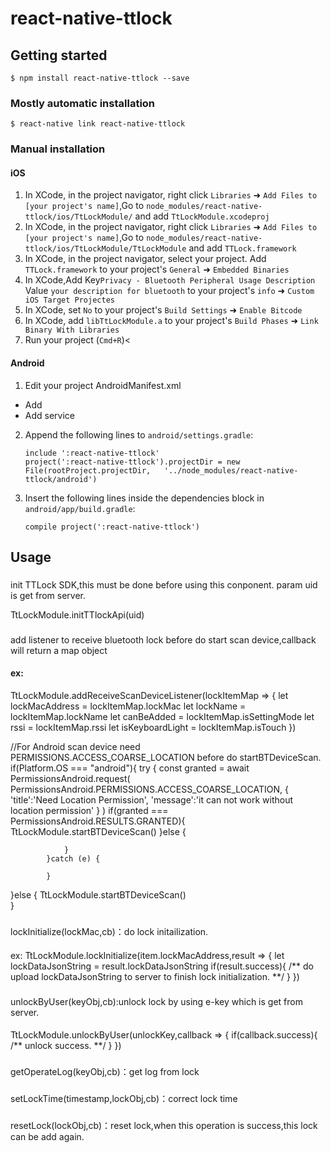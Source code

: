 
# react-native-ttlock 

## Getting started

`$ npm install react-native-ttlock --save`

### Mostly automatic installation

`$ react-native link react-native-ttlock`

### Manual installation


#### iOS

1. In XCode, in the project navigator, right click `Libraries` ➜ `Add Files to [your project's name]`,Go to `node_modules/react-native-ttlock/ios/TtLockModule/` and add `TtLockModule.xcodeproj`
3. In XCode, in the project navigator, right click `Libraries` ➜ `Add Files to [your project's name]`,Go to `node_modules/react-native-ttlock/ios/TtLockModule/TtLockModule` and add `TTLock.framework`
3. In XCode, in the project navigator, select your project. Add `TTLock.framework` to your project's `General` ➜ `Embedded Binaries`
4. In XCode,Add Key`Privacy - Bluetooth Peripheral Usage Description` Value `your description for bluetooth` to your project's `info` ➜ `Custom iOS Target Projectes`
5. In XCode, set `No` to your project's `Build Settings` ➜ `Enable Bitcode`
6. In XCode, add `libTtLockModule.a` to your project's `Build Phases` ➜ `Link Binary With Libraries`
7. Run your project (`Cmd+R`)<

#### Android

1. Edit your project AndroidManifest.xml
  - Add 
    <uses-permission android:name="android.permission.VIBRATE" />
    <uses-permission android:name="android.permission.BLUETOOTH_ADMIN" />
    <uses-permission android:name="android.permission.BLUETOOTH" />
    <uses-permission android:name="android.permission.ACCESS_COARSE_LOCATION" />
    <uses-permission android:name="android.permission.ACCESS_FINE_LOCATION" />
  - Add service
   <service android:name="com.ttlock.bl.sdk.service.BluetoothLeService" />
   
2. Append the following lines to `android/settings.gradle`:
  	```
  	include ':react-native-ttlock'
  	project(':react-native-ttlock').projectDir = new File(rootProject.projectDir, 	'../node_modules/react-native-ttlock/android')
  	```
3. Insert the following lines inside the dependencies block in `android/app/build.gradle`:
  	```
   compile project(':react-native-ttlock')

## Usage

###
init TTLock SDK,this must be done before using this conponent.  param uid is get from server.

TtLockModule.initTTlockApi(uid)


### 
add listener to receive bluetooth lock before do start scan device,callback will return a map object

#### ex: 
TtLockModule.addReceiveScanDeviceListener(lockItemMap => {
            let lockMacAddress = lockItemMap.lockMac
			let lockName = lockItemMap.lockName
			let canBeAdded = lockItemMap.isSettingMode
			let rssi = lockItemMap.rssi
			let isKeyboardLight = lockItemMap.isTouch
        })
		
//For Android scan device need PERMISSIONS.ACCESS_COARSE_LOCATION before do startBTDeviceScan.
if(Platform.OS === "android"){
  try {
   const granted = await PermissionsAndroid.request(
                    PermissionsAndroid.PERMISSIONS.ACCESS_COARSE_LOCATION,
                    {
                        'title':'Need Location Permission',
                        'message':'it can not work without location permission'
                    }
                )
                if(granted === PermissionsAndroid.RESULTS.GRANTED){
                    TtLockModule.startBTDeviceScan()
                }else {
                    
                }
            }catch (e) {
               
            }
}else {
   TtLockModule.startBTDeviceScan()                  
}

###
lockInitialize(lockMac,cb)：do lock initailization.

#### 
ex:
TtLockModule.lockInitialize(item.lockMacAddress,result => {
  let lockDataJsonString = result.lockDataJsonString
  if(result.success){
   /**
	do upload lockDataJsonString to server to finish lock initialization.
	**/
   }
   })

###
unlockByUser(keyObj,cb):unlock lock by using e-key which is get from server.
####
  TtLockModule.unlockByUser(unlockKey,callback => {
    if(callback.success){
		/**
		unlock success.
		**/
	}
  })

###
getOperateLog(keyObj,cb)：get log from lock 

###
setLockTime(timestamp,lockObj,cb)：correct lock time

###
resetLock(lockObj,cb)：reset lock,when this operation is success,this lock can be add again.